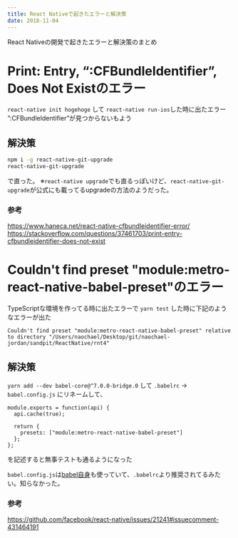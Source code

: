 ```yaml
---
title: React Nativeで起きたエラーと解決策
date: 2018-11-04
---
```


React Nativeの開発で起きたエラーと解決策のまとめ

# Print: Entry, “:CFBundleIdentifier”, Does Not Existのエラー

`react-native init hogehoge` して
`react-native run-ios`した時に出たエラー
”:CFBundleIdentifier”が見つからないもよう

## 解決策
```bash
npm i -g react-native-git-upgrade
react-native-git-upgrade
```
で直った。
※`react-native upgrade`でも直るっぽいけど、`react-native-git-upgrade`が公式にも載ってるupgradeの方法のようだった。

### 参考
https://www.haneca.net/react-native-cfbundleidentifier-error/
https://stackoverflow.com/questions/37461703/print-entry-cfbundleidentifier-does-not-exist

# Couldn't find preset "module:metro-react-native-babel-preset"のエラー

TypeScriptな環境を作ってる時に出たエラーで
`yarn test` した時に下記のようなエラーが出た
```
Couldn't find preset "module:metro-react-native-babel-preset" relative to directory "/Users/naochael/Desktop/git/naochael-jordan/sandpit/ReactNative/rnt4"
```

## 解決策
`yarn add --dev babel-core@^7.0.0-bridge.0` して
`.babelrc` → `babel.config.js` にリネームして、
```
module.exports = function(api) {
  api.cache(true);

  return {
    presets: ["module:metro-react-native-babel-preset"]
  };
};
```
を記述すると無事テストも通るようになった

`babel.config.js`は[babel自身](https://github.com/babel/babel/blob/master/babel.config.js)も使っていて、`.babelrc`より推奨されてるみたい。知らなかった。

### 参考
https://github.com/facebook/react-native/issues/21241#issuecomment-431464191
